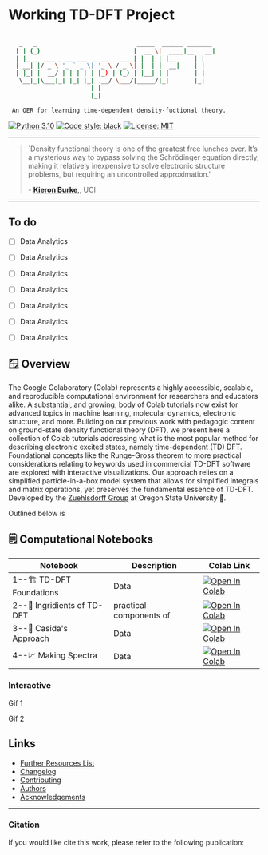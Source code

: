 # Working TD-DFT Project

```bash
 
   _   _                            _____  ______ _______ 
  | | (_)                          |  __ \|  ____|__   __|
  | |_ _  ___ _ __ ___  _ __   ___ | |  | | |__     | |   
  | __| |/ _ \ '_ ` _ \| '_ \ / _ \| |  | |  __|    | |   
  | |_| |  __/ | | | | | |_) | (_) | |__| | |       | |   
   \__|_|\___|_| |_| |_| .__/ \___/|_____/|_|       |_|   
                       | |                                
                       |_|                                
 
 An OER for learning time-dependent density-fuctional theory.
```

[![Python 3.10](https://img.shields.io/badge/python-3.10-blue.svg)](https://www.python.org/)
[![Code style: black](https://img.shields.io/badge/code%20style-black-000000.svg)](https://github.com/psf/black)
[![License: MIT](https://img.shields.io/badge/License-MIT-yellow.svg)](https://opensource.org/licenses/MIT)

---

> `Density functional theory is one of the greatest free lunches ever. It’s a mysterious way to bypass solving the Schrödinger equation directly, making it relatively inexpensive to solve electronic structure problems, but requiring an uncontrolled approximation.'
>
> \- [**Kieron Burke**,](https://www.chemistryviews.org/details/ezine/10661444/Speeding_Up_DFT_Calculations_with_Machine_Learning/), UCI

---

## To do 
 - [ ] Data Analytics
 - [ ] Data Analytics
 - [ ] Data Analytics
 - [ ] Data Analytics
 - [ ] Data Analytics
 - [ ] Data Analytics
 - [ ] Data Analytics


## 🪟 Overview

The Google Colaboratory (Colab) represents a highly accessible, scalable, and reproducible computational environment for researchers and educators alike. A substantial, and growing, body of Colab tutorials now exist for advanced topics in machine learning, molecular dynamics, electronic structure, and more. Building on our previous work with pedagogic content on ground-state density functional theory (DFT), we present here a collection of Colab tutorials addressing what is the most popular method for describing electronic excited states, namely time-dependent (TD) DFT. Foundational concepts like the Runge-Gross theorem to more practical considerations relating to keywords used in commercial TD-DFT software are explored with interactive visualizations. Our approach relies on a simplified particle-in-a-box model system that allows for simplified integrals and matrix operations, yet preserves the fundamental essence of TD-DFT. Developed by the [Zuehlsdorff Group](https://timzuehlsdorff.com/) at Oregon State University 🌳.

Outlined below is

## 🗒️ Computational Notebooks

| Notebook | Description | Colab Link |
| -------- | ----------- | ---------- |
| 1--🏗️ TD-DFT Foundations  | Data       | [![Open In Colab](https://colab.research.google.com/assets/colab-badge.svg)](https://colab.research.google.com/github/LinusP217/Working_TDDFT/blob/main/notebooks/Notebook1.ipynb)       |
| 2--🍳 Ingridients of TD-DFT | practical components of         | [![Open In Colab](https://colab.research.google.com/assets/colab-badge.svg)](https://colab.research.google.com/github/LinusP217/Working_TDDFT/blob/main/notebooks/Notebook2.ipynb)       |
| 3--👨 Casida's Approach | Data        | [![Open In Colab](https://colab.research.google.com/assets/colab-badge.svg)](https://colab.research.google.com/github/LinusP217/Working_TDDFT/blob/main/notebooks/Notebook3.ipynb)       |
| 4--📈 Making Spectra     | Data        | [![Open In Colab](https://colab.research.google.com/assets/colab-badge.svg)](https://colab.research.google.com/github/LinusP217/Working_TDDFT/blob/main/notebooks/Notebook4.ipynb)       |

### Interactive

Gif 1

Gif 2

## Links
 - [Further Resources List]()
 - [Changelog]()
 - [Contributing]()
 - [Authors](https://github.com/LinusP217/Working_TDDFT/blob/main/AUTHORS)
 - [Acknowledgements]()

---

### Citation
If you would like cite this work, please refer to the following publication:
>
>
>

